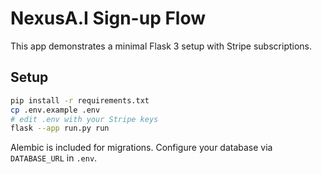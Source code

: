 # NexusA.I Sign-up Flow

This app demonstrates a minimal Flask 3 setup with Stripe subscriptions.

## Setup

```bash
pip install -r requirements.txt
cp .env.example .env
# edit .env with your Stripe keys
flask --app run.py run
```

Alembic is included for migrations. Configure your database via `DATABASE_URL` in `.env`.
